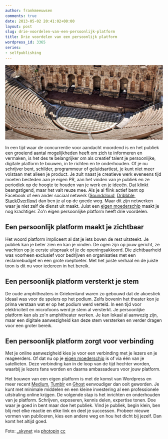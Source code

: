 ```yaml
---
author: frankmeeuwsen
comments: true
date: 2013-05-02 20:41:02+00:00
layout: post
slug: drie-voordelen-van-een-persoonlijk-platform
title: Drie voordelen van een persoonlijk platform
wordpress_id: 3365
series:
- selfpublishing
---
```


![large_3983560374](../images/uploadimages/large_3983560374-e1367527215501.jpg)

In een tijd waar de concurrentie voor aandacht moordend is en het publiek een groeiend aantal mogelijkheden heeft om zich te informeren en vermaken, is het des te belangrijker om als creatief talent je persoonlijke, digitale platform te bouwen, in te richten en te onderhouden. Of je nu schrijver bent, schilder, programmeur of geluidsartiest, je kunt niet meer volstaan met alleen je product. Je zult naast je creatieve werk eveneens tijd moeten besteden aan je eigen PR, aan het vinden van je publiek en ze periodiek op de hoogte te houden van je werk en je ideeën. Dat klinkt beangstigend, maar het valt reuze mee. Als je al flink actief bent op Facebook of een ander sociaal netwerk ([Soundcloud](https://soundcloud.com), [Dribbble](http://dribbble.com), [StackOverflow](http://stackoverflow.com)) dan ben je al op de goede weg. Maar dit zijn netwerken waar je niet zelf de dienst uit maakt. Juist een [eigen moederschip](/een-digitaal-platform-in-drie-delen/) maakt je nog krachtiger. Zo'n eigen persoonlijke platform heeft drie voordelen.


## Een persoonlijk platform maakt je zichtbaar


Het woord platform impliceert al dat je iets boven de rest uitsteekt. Je publiek kan je beter zien en kan je vinden. De ogen zijn op jouw gericht, ze wachten op je eerste uitspraak of je de openingsakkoord. Die zichtbaarheid was voorheen exclusief voor bedrijven en organisaties met een reclamebudget en een grote roeptoeter. Met het juiste verhaal en de juiste toon is dit nu voor iedereen in het bereik.


## Een persoonlijk platform versterkt je stem


De oude amphitheaters in Griekenland waren zo gebouwd dat de akoestiek ideaal was voor de spelers op het podium. Zelfs bovenin het theater kon je prima verstaan wat er op het podium werd verteld. In een tijd voor elektriciteit en microfoons werd je stem al versterkt. Je persoonlijke platform kan als zo'n amphitheater werken. Je kan lokaal al aanwezig zijn, maar een digitale aanwezigheid kan deze stem versterken en verder dragen voor een groter bereik.


## Een persoonlijk platform zorgt voor verbinding


Met je online aanwezigheid kies je voor een verbinding met je lezers en je reageerders. Of dat nu op je [eigen moederschip](/een-digitaal-platform-in-drie-delen/) is of via één van je satellieten. Deze verbinding kan in de loop van de tijd hechter worden, waarbij je lezers fans worden en daarna ambassadeurs voor jouw platform.

Het bouwen van een eigen platform is met de komst van Wordpress en meer recent [Medium](/ik-wil-meer-blogs-op-het-internet/), [Tumblr](http://www.tumblr.com) en [Ghost](http://incredibleadventure.nl/2013/04/ghost-exclusief-een-bloggingplatform/) eenvoudiger dan ooit geworden. Je kunt met minimale middelen en een kleine investering al een professionele uitstraling online krijgen. De volgende stap is het inrichten en onderhouden van je platform. Schrijven, exposeren, kennis delen, expertise tonen. Doe waar je goed in bent maar doe het publiek. Vind je publiek, begin klein, ben blij met elke reactie en elke link en deel je successen. Probeer nieuwe vormen van publiceren, kies een andere weg en hou het dicht bij jezelf. Dan komt het altijd goed.

Foto: [_skynet](http://www.flickr.com/photos/skynet_04/3983560374/) via [photopin](http://photopin.com) [cc](http://creativecommons.org/licenses/by-nc-sa/2.0/)
